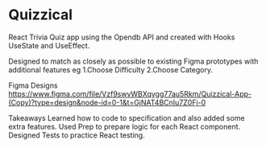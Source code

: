 # Quizzical

React Trivia Quiz app using the Opendb API and created with Hooks UseState and UseEffect. 

Designed to match as closely as possible to existing Figma prototypes with additional features eg 
1.Choose Difficulty 
2.Choose Category.


Figma Designs
https://www.figma.com/file/Vzf9swvWBXqygg77au5Rkm/Quizzical-App-(Copy)?type=design&node-id=0-1&t=GjNAT4BCnIu7Z0Fj-0


Takeaways
Learned how to code to specification and also added some extra features.
Used Prep to prepare logic for each React component.
Designed Tests to practice React testing. 


